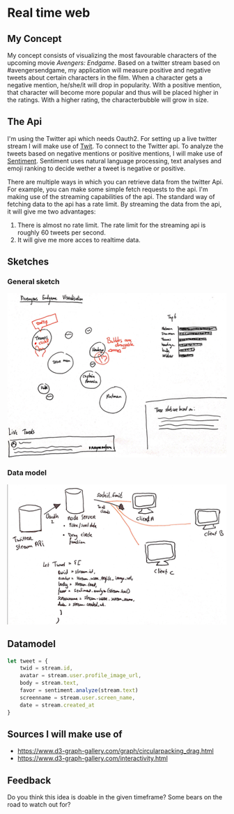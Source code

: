 # Real time web

## My Concept
My concept consists of visualizing the most favourable characters of the upcoming movie _Avengers: Endgame_.
Based on a twitter stream based on #avengersendgame, my application will measure positive and negative tweets about certain characters in the film. When a character gets a negative mention, he/she/it will drop in popularity. With a positive mention, that character will become more popular and thus will be placed higher in the ratings. With a higher rating, the characterbubble will grow in size.

## The Api
I'm using the Twitter api which needs Oauth2. For setting up a live twitter stream I will make use of [Twit]("https://www.npmjs.com/package/twit"). To connect to the Twitter api. To analyze the tweets based on negative mentions or positive mentions, I will make use of [Sentiment]("https://www.npmjs.com/package/sentiment"). Sentiment uses natural language processing, text analyses and emoji ranking to decide wether a tweet is negative or positive.

There are multiple ways in which you can retrieve data from the twitter Api. For example, you can make some simple fetch requests to the api. I'm making use of the streaming capabilities of the api. The standard way of fetching data to the api has a rate limit. By streaming the data from the api, it will give me two advantages:
1. There is almost no rate limit. The rate limit for the streaming api is roughly 60 tweets per second.
2. It will give me more acces to realtime data.

## Sketches
### General sketch
![General sketch](assets/schets.jpg)

### Data model
![Data model](assets/datamodel.jpg)

## Datamodel
```javascript
let tweet = {
    twid = stream.id,
    avatar = stream.user.profile_image_url,
    body = stream.text,
    favor = sentiment.analyze(stream.text)
    screenname = stream.user.screen_name,
    date = stream.created_at
}
```

## Sources I will make use of
- https://www.d3-graph-gallery.com/graph/circularpacking_drag.html
- https://www.d3-graph-gallery.com/interactivity.html

## Feedback
Do you think this idea is doable in the given timeframe? Some bears on the road to watch out for?
